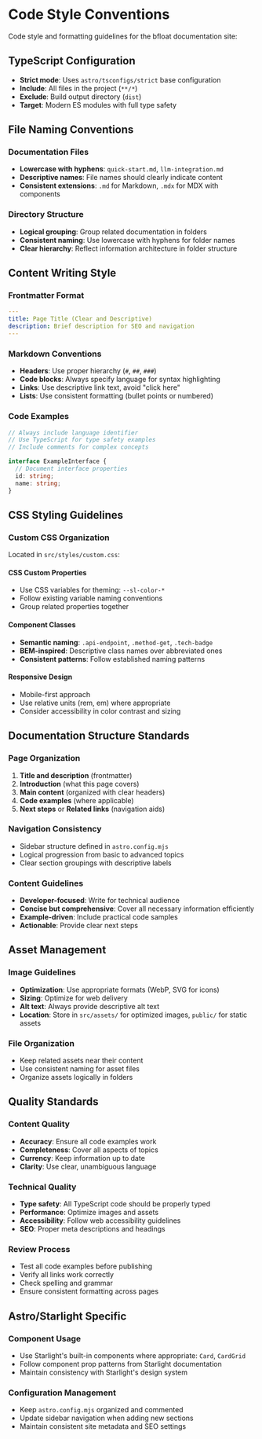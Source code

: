 # Code Style Conventions

Code style and formatting guidelines for the bfloat documentation site:

## TypeScript Configuration
- **Strict mode**: Uses `astro/tsconfigs/strict` base configuration
- **Include**: All files in the project (`**/*`)
- **Exclude**: Build output directory (`dist`)
- **Target**: Modern ES modules with full type safety

## File Naming Conventions

### Documentation Files
- **Lowercase with hyphens**: `quick-start.md`, `llm-integration.md`
- **Descriptive names**: File names should clearly indicate content
- **Consistent extensions**: `.md` for Markdown, `.mdx` for MDX with components

### Directory Structure
- **Logical grouping**: Group related documentation in folders
- **Consistent naming**: Use lowercase with hyphens for folder names
- **Clear hierarchy**: Reflect information architecture in folder structure

## Content Writing Style

### Frontmatter Format
```yaml
---
title: Page Title (Clear and Descriptive)
description: Brief description for SEO and navigation
---
```

### Markdown Conventions
- **Headers**: Use proper hierarchy (`#`, `##`, `###`)
- **Code blocks**: Always specify language for syntax highlighting
- **Links**: Use descriptive link text, avoid "click here"
- **Lists**: Use consistent formatting (bullet points or numbered)

### Code Examples
```typescript
// Always include language identifier
// Use TypeScript for type safety examples
// Include comments for complex concepts

interface ExampleInterface {
  // Document interface properties
  id: string;
  name: string;
}
```

## CSS Styling Guidelines

### Custom CSS Organization
Located in `src/styles/custom.css`:

#### CSS Custom Properties
- Use CSS variables for theming: `--sl-color-*`
- Follow existing variable naming conventions
- Group related properties together

#### Component Classes
- **Semantic naming**: `.api-endpoint`, `.method-get`, `.tech-badge`
- **BEM-inspired**: Descriptive class names over abbreviated ones
- **Consistent patterns**: Follow established naming patterns

#### Responsive Design
- Mobile-first approach
- Use relative units (rem, em) where appropriate
- Consider accessibility in color contrast and sizing

## Documentation Structure Standards

### Page Organization
1. **Title and description** (frontmatter)
2. **Introduction** (what this page covers)
3. **Main content** (organized with clear headers)
4. **Code examples** (where applicable)
5. **Next steps** or **Related links** (navigation aids)

### Navigation Consistency
- Sidebar structure defined in `astro.config.mjs`
- Logical progression from basic to advanced topics
- Clear section groupings with descriptive labels

### Content Guidelines
- **Developer-focused**: Write for technical audience
- **Concise but comprehensive**: Cover all necessary information efficiently
- **Example-driven**: Include practical code samples
- **Actionable**: Provide clear next steps

## Asset Management

### Image Guidelines
- **Optimization**: Use appropriate formats (WebP, SVG for icons)
- **Sizing**: Optimize for web delivery
- **Alt text**: Always provide descriptive alt text
- **Location**: Store in `src/assets/` for optimized images, `public/` for static assets

### File Organization
- Keep related assets near their content
- Use consistent naming for asset files
- Organize assets logically in folders

## Quality Standards

### Content Quality
- **Accuracy**: Ensure all code examples work
- **Completeness**: Cover all aspects of topics
- **Currency**: Keep information up to date
- **Clarity**: Use clear, unambiguous language

### Technical Quality
- **Type safety**: All TypeScript code should be properly typed
- **Performance**: Optimize images and assets
- **Accessibility**: Follow web accessibility guidelines
- **SEO**: Proper meta descriptions and headings

### Review Process
- Test all code examples before publishing
- Verify all links work correctly
- Check spelling and grammar
- Ensure consistent formatting across pages

## Astro/Starlight Specific

### Component Usage
- Use Starlight's built-in components where appropriate: `Card`, `CardGrid`
- Follow component prop patterns from Starlight documentation
- Maintain consistency with Starlight's design system

### Configuration Management
- Keep `astro.config.mjs` organized and commented
- Update sidebar navigation when adding new sections
- Maintain consistent site metadata and SEO settings